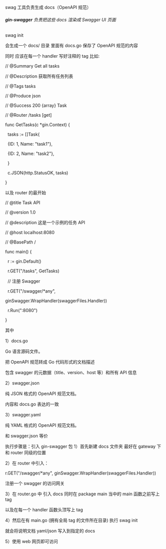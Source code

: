 swag 工具负责生成 docs（OpenAPI 规范）

###### **gin-swagger** 负责把这些 docs 渲染成 Swagger UI 页面



swag init

会生成一个 docs/ 目录 里面有 docs.go 保存了 OpenAPI 规范的内容

同时 应该在每一个 handler 写好注释的 tag 比如:



// @Summary      Get all tasks

// @Description  获取所有任务列表

// @Tags         tasks

// @Produce      json

// @Success      200  {array}   Task

// @Router       /tasks \[get]

func GetTasks(c \*gin.Context) {

&nbsp;   tasks := \[]Task{

&nbsp;       {ID: 1, Name: "task1"},

&nbsp;       {ID: 2, Name: "task2"},

&nbsp;   }

&nbsp;   c.JSON(http.StatusOK, tasks)

}



以及 router 的最开始



// @title           Task API

// @version         1.0

// @description     这是一个示例的任务 API

// @host            localhost:8080

// @BasePath        /

func main() {

&nbsp;   r := gin.Default()

&nbsp;   r.GET("/tasks", GetTasks)



&nbsp;   // 注册 Swagger

&nbsp;   r.GET("/swagger/\*any", 

ginSwagger.WrapHandler(swaggerFiles.Handler))



&nbsp;   r.Run(":8080")

}



其中 

1）docs.go

Go 语言源码文件。

把 OpenAPI 规范转成 Go 代码形式的文档描述 

包含 swagger 的元数据（title、version、host 等）和所有 API 信息



2）swagger.json

纯 JSON 格式的 OpenAPI 规范文档。

内容和 docs.go 表达的一致



3）swagger.yaml

纯 YAML 格式的 OpenAPI 规范文档。

和 swagger.json 等价



执行步骤是：引入 gin-swagger 包
1）首先新建 docs 文件夹 最好在 gateway 下和 router 同级的位置

2）在 router 中引入：

r.GET("/swagger/\*any", ginSwagger.WrapHandler(swaggerFiles.Handler))

注册一个 swagger 的访问网关 

3）在 router.go 中 引入 docs 同时在 package main 当中的 main 函数之前写上 tag

以及在每一个 handler 函数头顶写上 tag

4）然后在有 main.go (拥有全局 tag 的文件所在目录) 执行 swag init

就会将说明文档 yaml/json 写入到指定的 docs

5）使用 web 网页即可访问

